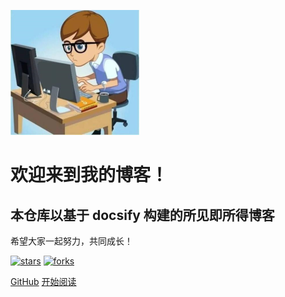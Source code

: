 ![logo](_media/1024.png)

# 欢迎来到我的博客！

## 本仓库以基于 docsify 构建的所见即所得博客

希望大家一起努力，共同成长！
    
[![stars](https://badgen.net/github/stars/Fengleitown/Fengleitown.github.io?icon=github&color=4ab8a1)](https://github.com/Fengleitown/Fengleitown.github.io) [![forks](https://badgen.net/github/forks/Fengleitown/Fengleitown.github.io?icon=github&color=4ab8a1)](https://github.com/Fengleitown/Fengleitown.github.io) 

[GitHub](<https://github.com/Fengleitown/Fengleitown.github.io>)
[开始阅读](README.md)